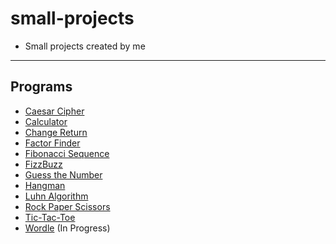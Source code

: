 # small-projects
- Small projects created by me
---
## Programs
- [Caesar Cipher](./programs/Caesar%20Cipher/CaesarCipher.cpp)
- [Calculator](./programs/Calculator/Calculator.cpp)
- [Change Return](./programs/Change%20Return/ChangeReturn.cpp)
- [Factor Finder](./programs/Factor%20Finder/FactorFinder.cpp)
- [Fibonacci Sequence](./programs/Fibonacci%20Sequence/FibonacciSequence.cpp)
- [FizzBuzz](./programs/Fizz%20Buzz/FizzBuzz.cpp)
- [Guess the Number](./programs/Guess%20the%20Number/GuessTheNumber.cpp)
- [Hangman](./programs/Hangman/Hangman.cpp)
- [Luhn Algorithm](./programs/Luhn%20Algorithm/LuhnAlgorithm.cpp)
- [Rock Paper Scissors](./programs/Rock%20Paper%20Scissors/RockPaperScissors.cpp)
- [Tic-Tac-Toe](./programs/Tic-Tac-Toe/TicTacToe.cpp)
- [Wordle](./programs/Wordle) (In Progress)
